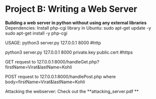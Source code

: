 
# Project B: Writing a Web Server


**Building a web server in python without using any external libraries**
Dependencies:
Install php-cgi library in Ubuntu:
sudo apt-get update -y
sudo apt-get install -y php-cgi


USAGE:
python3 server.py 127.0.0.1 8000 #http


python3 server.py 127.0.0.1 8000 private.key public.cert #https

GET request to 127.0.0.1:8000/handleGet.php?firstName=Virat&lastName=Kohli


POST request to 127.0.0.1:8000/handlePost.php where body=firstName=Virat&lastName=Kohli

Attacking the webserver: Check out the **attacking_server.pdf **
